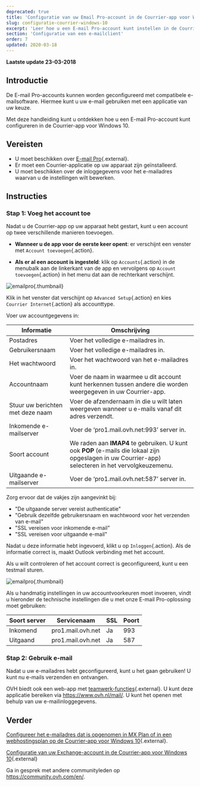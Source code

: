 ```yaml
---
deprecated: true
title: 'Configuratie van uw Email Pro-account in de Courrier-app voor Windows 10'
slug: configuratie-courrier-windows-10
excerpt: 'Leer hoe u een E-mail Pro-account kunt instellen in de Courrier-app voor Windows 10'
section: 'Configuratie van een e-mailclient'
order: 7
updated: 2020-03-18
---
```


**Laatste update 23-03-2018**

## Introductie

De E-mail Pro-accounts kunnen worden geconfigureerd met compatibele e-mailsoftware. Hiermee kunt u uw e-mail gebruiken met een applicatie van uw keuze.

Met deze handleiding kunt u ontdekken hoe u een E-mail Pro-account kunt configureren in de Courrier-app voor Windows 10.

## Vereisten

- U moet beschikken over [E-mail Pro](https://www.ovh.com/nl/emails/email-pro/){.external}.
- Er moet een Courrier-applicatie op uw apparaat zijn geïnstalleerd.
- U moet beschikken over de inloggegevens voor het e-mailadres waarvan u de instellingen wilt bewerken.

## Instructies

### Stap 1: Voeg het account toe

Nadat u de Courrier-app op uw apparaat hebt gestart, kunt u een account op twee verschillende manieren toevoegen.

- **Wanneer u de app voor de eerste keer opent**: er verschijnt een venster met `Account toevoegen`{.action}.

- **Als er al een account is ingesteld**: klik op `Accounts`{.action} in de menubalk aan de linkerkant van de app en vervolgens op `Account toevoegen`{.action} in het menu dat aan de rechterkant verschijnt.

![emailpro](images/configuration-mail-windows-step1.png){.thumbnail}

Klik in het venster dat verschijnt op `Advanced Setup`{.action} en kies `Courrier Internet`{.action} als accounttype.

Voer uw accountgegevens in:

|Informatie|Omschrijving|
|---|---|
|Postadres|Voer het volledige e-mailadres in.|
|Gebruikersnaam|Voer het volledige e-mailadres in.|
|Het wachtwoord|Voer het wachtwoord van het e-mailadres in.|
|Accountnaam|Voer de naam in waarmee u dit account kunt herkennen tussen andere die worden weergegeven in uw Courrier-app.|
|Stuur uw berichten met deze naam|Voer de afzendernaam in die u wilt laten weergeven wanneer u e-mails vanaf dit adres verzendt.|
|Inkomende e-mailserver|Voer de ‘pro1.mail.ovh.net:993’ server in.|
|Soort account|We raden aan **IMAP4** te gebruiken. U kunt ook **POP** (e-mails die lokaal zijn opgeslagen in uw Courrier-app) selecteren in het vervolgkeuzemenu.|
|Uitgaande e-mailserver|Voer de ‘pro1.mail.ovh.net:587’ server in.|

Zorg ervoor dat de vakjes zijn aangevinkt bij:

- "De uitgaande server vereist authenticatie"
- "Gebruik dezelfde gebruikersnaam en wachtwoord voor het verzenden van e-mail"
- "SSL vereisen voor inkomende e-mail"
- "SSL vereisen voor uitgaande e-mail"

Nadat u deze informatie hebt ingevoerd, klikt u op `Inloggen`{.action}. Als de informatie correct is, maakt Outlook verbinding met het account.

Als u wilt controleren of het account correct is geconfigureerd, kunt u een testmail sturen.

![emailpro](images/configuration-mail-windows-step2.png){.thumbnail}

Als u handmatig instellingen in uw accountvoorkeuren moet invoeren, vindt u hieronder de technische instellingen die u met onze E-mail Pro-oplossing moet gebruiken:

|Soort server|Servicenaam|SSL|Poort|
|---|---|---|---|
|Inkomend|pro1.mail.ovh.net|Ja|993|
|Uitgaand|pro1.mail.ovh.net|Ja|587|

### Stap 2: Gebruik e-mail

Nadat u uw e-mailadres hebt geconfigureerd, kunt u het gaan gebruiken! U kunt nu e-mails verzenden en ontvangen.

OVH biedt ook een web-app met [teamwerk-functies](https://www.ovh.com/nl/emails/){.external}. U kunt deze applicatie bereiken via <https://www.ovh.nl/mail/>. U kunt het openen met behulp van uw e-mailinloggegevens.

## Verder

[Configureer het e-mailadres dat is opgenomen in MX Plan of in een webhostingsplan op de Courrier-app voor Windows 10](https://docs.ovh.com/nl/emails/configuratie-courrier-windows-10/){.external}.

[Configuratie van uw Exchange-account in de Courrier-app voor Windows 10](https://docs.ovh.com/nl/microsoft-collaborative-solutions/configuratie-courrier-windows-10/){.external}

Ga in gesprek met andere communityleden op <https://community.ovh.com/en/>.